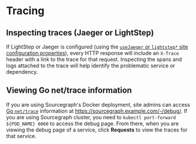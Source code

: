 # Tracing

## Inspecting traces (Jaeger or LightStep)

If LightStep or Jaeger is configured (using the [`useJaeger` or `lightstep*` site configuration
properties](config/site_config.md)), every HTTP response will include an `X-Trace` header with a link
to the trace for that request. Inspecting the spans and logs attached to the trace will help
identify the problematic service or dependency.


## Viewing Go net/trace information

If you are using Sourcegraph's Docker deployment, site admins can access [Go
`net/trace`](https://godoc.org/golang.org/x/net/trace) information at
https://sourcegraph.example.com/-/debug/. If you are using Sourcegraph cluster, you need to `kubectl
port-forward ${POD_NAME} 6060` to access the debug page. From there, when you are viewing the debug
page of a service, click **Requests** to view the traces for that service.

